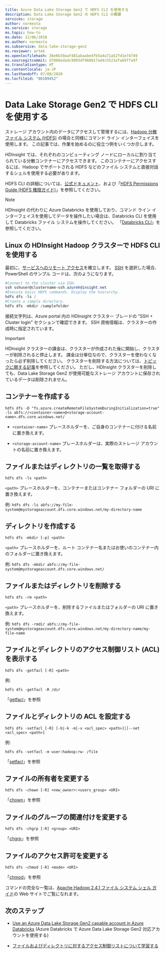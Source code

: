 ```yaml
---
title: Azure Data Lake Storage Gen2 で HDFS CLI を使用する
description: Data Lake Storage Gen2 の HDFS CLI の概要
services: storage
author: normesta
ms.service: storage
ms.topic: how-to
ms.date: 12/06/2018
ms.author: normesta
ms.subservice: data-lake-storage-gen2
ms.reviewer: artek
ms.openlocfilehash: 36e6b39aaf481abaabe4fb5a4a71a527d1e74749
ms.sourcegitcommit: d7008edadc9993df960817ad4c5521efa69ffa9f
ms.translationtype: HT
ms.contentlocale: ja-JP
ms.lasthandoff: 07/08/2020
ms.locfileid: "86109452"
---
```

# <a name="using-the-hdfs-cli-with-data-lake-storage-gen2"></a>Data Lake Storage Gen2 で HDFS CLI を使用する

ストレージ アカウント内のデータにアクセスして管理するには、[Hadoop 分散ファイル システム (HDFS)](https://hadoop.apache.org/docs/current/hadoop-project-dist/hadoop-hdfs/HdfsDesign.html) の場合と同様にコマンド ライン インターフェイスを使用します。 この記事では、作業を始めるのに役立つ例をいくつか示します。

HDInsight では、それぞれのコンピューティング ノードにローカルに割り当てられている分散コンテナーにアクセスできます。 このコンテナーにアクセスするには、Hadoop でサポートされる HDFS などのファイル システムと直接対話するシェルを使用する必要があります。

HDFS CLI の詳細については、[公式ドキュメント](https://hadoop.apache.org/docs/r2.4.1/hadoop-project-dist/hadoop-common/FileSystemShell.html)、および「[HDFS Permissions Guide (HDFS 権限ガイド)](https://hadoop.apache.org/docs/current/hadoop-project-dist/hadoop-hdfs/HdfsPermissionsGuide.html)」を参照してください。

>[!NOTE]
>HDInsight の代わりに Azure Databricks を使用しており、コマンド ライン インターフェイスを使用してデータを操作したい場合は、Databricks CLI を使用して Databricks ファイル システムを操作してください。 「[Databricks CLI](https://docs.azuredatabricks.net/user-guide/dev-tools/databricks-cli.html)」を参照してください。

## <a name="use-the-hdfs-cli-with-an-hdinsight-hadoop-cluster-on-linux"></a>Linux の HDInsight Hadoop クラスターで HDFS CLI を使用する

最初に、[サービスへのリモート アクセス](https://docs.microsoft.com/azure/hdinsight/hdinsight-hadoop-linux-information#remote-access-to-services)を確立します。 [SSH](https://docs.microsoft.com/azure/hdinsight/hdinsight-hadoop-linux-use-ssh-unix) を選択した場合、PowerShell のサンプル コードは、次のようになります。

```powershell
#Connect to the cluster via SSH.
ssh sshuser@clustername-ssh.azurehdinsight.net
#Execute basic HDFS commands. Display the hierarchy.
hdfs dfs -ls /
#Create a sample directory.
hdfs dfs -mkdir /samplefolder
```
接続文字列は、Azure portal 内の HDInsight クラスター ブレードの "SSH + Cluster login" セクションで確認できます。 SSH 資格情報は、クラスターの作成時に指定されています。

>[!IMPORTANT]
>HDInsight クラスターの課金は、クラスターが作成された後に開始し、クラスターが削除されると停止します。 課金は分単位なので、クラスターを使わなくなったら必ず削除してください。 クラスターを削除する方法については、[トピックに関する記事](../../hdinsight/hdinsight-delete-cluster.md)を参照してください。 ただし、HDInsight クラスターを削除しても、Data Lake Storage Gen2 が使用可能なストレージ アカウントに保存されているデータは削除されません。

## <a name="create-a-container"></a>コンテナーを作成する

`hdfs dfs -D "fs.azure.createRemoteFileSystemDuringInitialization=true" -ls abfs://<container-name>@<storage-account-name>.dfs.core.windows.net/`

* `<container-name>` プレースホルダーを、ご自身のコンテナーに付ける名前に置き換えます。

* `<storage-account-name>` プレースホルダーは、実際のストレージ アカウントの名前に置き換えます。

## <a name="get-a-list-of-files-or-directories"></a>ファイルまたはディレクトリの一覧を取得する

`hdfs dfs -ls <path>`

`<path>` プレースホルダーを、コンテナーまたはコンテナー フォルダーの URI に置き換えます。

例: `hdfs dfs -ls abfs://my-file-system@mystorageaccount.dfs.core.windows.net/my-directory-name`

## <a name="create-a-directory"></a>ディレクトリを作成する

`hdfs dfs -mkdir [-p] <path>`

`<path>` プレースホルダーを、ルート コンテナー名またはお使いのコンテナー内のフォルダーに置き換えます。

例: `hdfs dfs -mkdir abfs://my-file-system@mystorageaccount.dfs.core.windows.net/`

## <a name="delete-a-file-or-directory"></a>ファイルまたはディレクトリを削除する

`hdfs dfs -rm <path>`

`<path>` プレースホルダーを、削除するファイルまたはフォルダーの URI に置き換えます。

例: `hdfs dfs -rmdir abfs://my-file-system@mystorageaccount.dfs.core.windows.net/my-directory-name/my-file-name`

## <a name="display-the-access-control-lists-acls-of-files-and-directories"></a>ファイルとディレクトリのアクセス制御リスト (ACL) を表示する

`hdfs dfs -getfacl [-R] <path>`

例:

`hdfs dfs -getfacl -R /dir`

「[getfacl](https://hadoop.apache.org/docs/r2.4.1/hadoop-project-dist/hadoop-common/FileSystemShell.html#getfacl)」を参照

## <a name="set-acls-of-files-and-directories"></a>ファイルとディレクトリの ACL を設定する

`hdfs dfs -setfacl [-R] [-b|-k -m|-x <acl_spec> <path>]|[--set <acl_spec> <path>]`

例:

`hdfs dfs -setfacl -m user:hadoop:rw- /file`

「[setfacl](https://hadoop.apache.org/docs/r2.4.1/hadoop-project-dist/hadoop-common/FileSystemShell.html#setfacl)」を参照

## <a name="change-the-owner-of-files"></a>ファイルの所有者を変更する

`hdfs dfs -chown [-R] <new_owner>:<users_group> <URI>`

「[chown](https://hadoop.apache.org/docs/r2.4.1/hadoop-project-dist/hadoop-common/FileSystemShell.html#chown)」を参照

## <a name="change-group-association-of-files"></a>ファイルのグループの関連付けを変更する

`hdfs dfs -chgrp [-R] <group> <URI>`

「[chgrp](https://hadoop.apache.org/docs/r2.4.1/hadoop-project-dist/hadoop-common/FileSystemShell.html#chgrp)」を参照

## <a name="change-the-permissions-of-files"></a>ファイルのアクセス許可を変更する

`hdfs dfs -chmod [-R] <mode> <URI>`

「[chmod](https://hadoop.apache.org/docs/r2.4.1/hadoop-project-dist/hadoop-common/FileSystemShell.html#chmod)」を参照

コマンドの完全な一覧は、[Apache Hadoop 2.4.1 ファイル システム シェル ガイド](https://hadoop.apache.org/docs/r2.4.1/hadoop-project-dist/hadoop-common/FileSystemShell.html)の Web サイトでご覧になれます。

## <a name="next-steps"></a>次のステップ

* [Use an Azure Data Lake Storage Gen2 capable account in Azure Databricks](./data-lake-storage-quickstart-create-databricks-account.md) (Azure Databricks で Azure Data Lake Storage Gen2 対応アカウントを使用する)

* [ファイルおよびディレクトリに対するアクセス制御リストについて学習する](https://docs.microsoft.com/azure/storage/blobs/data-lake-storage-access-control)
